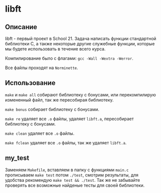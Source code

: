 # libft

## Описание

libft - первый проект в School 21. Задача написать функции стандартной библиотеки C, а также некоторые другие служебные функции, которые мы будете использовать в течение всего курса.

Компилирование было с флагами: ``gcc -Wall -Wextra -Werror``.

Все файлы проходят на ``Norminette``.

## Использование

``make`` и ``make all`` собирают библиотеку с бонусами, или перекомпилирую измененный файл, так же пересобирая библиотеку.

``make bonus`` собирает библиотеку с бонусами.

``make re`` удаляет все ``.o`` файлы, удаляет ``libft.a``, пересобирает библиотеку с бонусами.

``make clean`` удаляет все ``.o`` файлы.

``make fclean`` удаляет все ``.o`` файлы, так же удаляет ``libft.a``.

## my_test

Заменяем ``Makefile``, вставляем в папку с функциями ``main.c`` прописываем ``make test`` потом ``./test``, смотрим результаты, для удобства рекомендую ``make test && ./test``. Так же не забывайте проверять все возможные найденые тесты для своей библиотеки.
